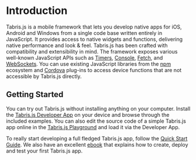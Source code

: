 ---
---
# Introduction

Tabris.js is a mobile framework that lets you develop native apps for iOS, Android and Windows from a single code base written entirely in JavaScript.
It provides access to native widgets and functions, delivering native performance and look & feel.
Tabris.js has been crafted with compatibility and extensibility in mind.
The framework exposes various well-known JavaScript APIs such as [Timers](https://developer.mozilla.org/en-US/docs/Web/API/WindowOrWorkerGlobalScope/setTimeout), [Console](https://developer.mozilla.org/en-US/docs/Web/API/Console), [Fetch](https://developer.mozilla.org/en-US/docs/Web/API/Fetch_API), and [WebSockets](https://developer.mozilla.org/en-US/docs/Web/API/WebSocket).
You can use existing JavaScript libraries from the [npm](http://npmjs.com/) ecosystem and [Cordova](https://cordova.apache.org/plugins/) plug-ins to access device functions that are not accessible by Tabris.js directly.

## Getting Started

You can try out Tabris.js without installing anything on your computer.
Install the [Tabris.js Developer App](developer-app.md) on your device and browse through the included examples.
You can also edit the source code of a simple Tabris.js app online in the [Tabris.js Playground](https://tabrisjs.com/playground) and load it via the Developer App.

To really start developing a full fledged Tabris.js app, follow the [Quick Start Guide](getting-started.md).
We also have an excellent [ebook](https://tabrisjs.com/downloads/ebook/tabrisjs-2.0.0.pdf) that explains how to create, deploy and test your first Tabris.js app.

